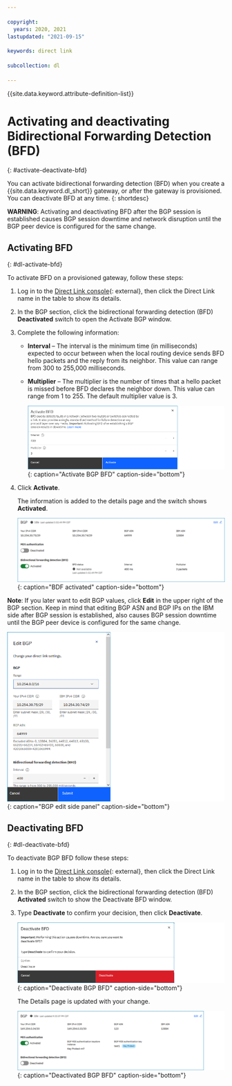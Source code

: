 ```yaml
---

copyright:
  years: 2020, 2021
lastupdated: "2021-09-15"

keywords: direct link

subcollection: dl

---
```


{{site.data.keyword.attribute-definition-list}}

# Activating and deactivating Bidirectional Forwarding Detection (BFD)
{: #activate-deactivate-bfd}

You can activate bidirectional forwarding detection (BFD) when you create a {{site.data.keyword.dl_short}} gateway, or after the gateway is provisioned. You can deactivate BFD at any time.
{: shortdesc}

   **WARNING**: Activating and deactivating BFD after the BGP session is established causes BGP session downtime and network disruption until the BGP peer device is configured for the same change.

## Activating BFD
{: #dl-activate-bfd}

To activate BFD on a provisioned gateway, follow these steps:
1. Log in to the [Direct Link console](https://cloud.ibm.com/interconnectivity/direct-link){: external}, then click the Direct Link name in the table to show its details.
1. In the BGP section, click the bidirectional forwarding detection (BFD) **Deactivated** switch to open the Activate BGP window.  
1. Complete the following information:
   * **Interval** – The interval is the minimum time (in milliseconds) expected to occur between when the local routing device sends BFD hello packets and the reply from its neighbor. This value can range from 300 to 255,000 milliseconds.
   * **Multiplier** – The multiplier is the number of times that a hello packet is missed before BFD declares the neighbor down. This value can range from 1 to 255. The default multiplier value is 3.

      ![Activate BGP BFD](/images/activate-bfd.png){: caption="Activate BGP BFD" caption-side="bottom"}
1. Click **Activate**.

   The information is added to the details page and the switch shows **Activated**.  

   ![BDF activated](/images/bdf-activated.png){: caption="BDF activated" caption-side="bottom"}
   
**Note**: If you later want to edit BGP values, click **Edit** in the upper right of the BGP section. Keep in mind that editing BGP ASN and BGP IPs on the IBM side after BGP session is established, also causes BGP session downtime until the BGP peer device is configured for the same change.

![BGP edit side panel](/images/bgp-bfd-edit.png){: caption="BGP edit side panel" caption-side="bottom"} 

## Deactivating BFD
{: #dl-deactivate-bfd}

To deactivate BGP BFD follow these steps:

1. Log in to the [Direct Link console](https://cloud.ibm.com/interconnectivity/direct-link){: external}, then click the Direct Link name in the table to show its details.
1. In the BGP section, click the bidirectional forwarding detection (BFD) **Activated** switch to show the Deactivate BFD window.
1. Type **Deactivate** to confirm your decision, then click **Deactivate**.

   ![Deactivate BGP BFD](/images/deactivate-bfd.png){: caption="Deactivate BGP BFD" caption-side="bottom"}
   
   The Details page is updated with your change.

   ![Deactivated BGP BFD](/images/bgp-bfd-deactivated.png){: caption="Deactivated BGP BFD" caption-side="bottom"}
